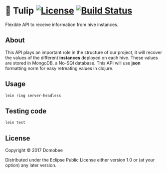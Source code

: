 # :tulip: Tulip [![License](https://img.shields.io/badge/License-EPL%201.0-red.svg)](https://opensource.org/licenses/EPL-1.0) [![Build Status](https://travis-ci.org/domobee/tulip.svg?branch=master)](https://travis-ci.org/domobee/tulip)
Flexible API to receive information from hive instances.

## About
This API plays an important role in the structure of our project,
it will recover the values of the different **instances** deployed on 
each hive. These values are stored in MongoDB, a No-SQl database. 
This API will use **json** formatting norm for easy retreating values in clojure.

## Usage
```bash
lein ring server-headless
```
## Testing code
```bash
lein test
```
## License

Copyright © 2017 Domobee

Distributed under the Eclipse Public License either version 1.0 or (at
your option) any later version.
